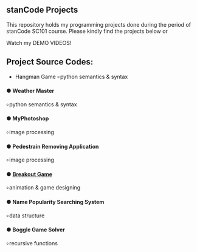## stanCode Projects
This repository holds my programming projects done during the period of stanCode SC101 course.
Please kindly find the projects below or

Watch my DEMO VIDEOS!

## Project Source Codes:
+ Hangman Game
৹ python semantics & syntax
#### ●  Weather Master
৹ python semantics & syntax
#### ●  MyPhotoshop
৹ image processing
#### ●  Pedestrain Removing Application
৹ image processing
#### ●  [Breakout Game](https://github.com/leticiawu/MystanCodeProjects/blob/main/SC101_A2/breakout.py)
৹ animation & game designing
#### ●  Name Popularity Searching System
৹ data structure
#### ●  Boggle Game Solver
৹ recursive functions
